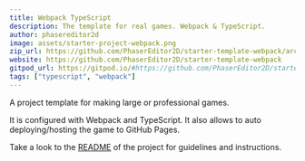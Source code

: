 ```yaml
---
title: Webpack TypeScript
description: The template for real games. Webpack & TypeScript.
author: phasereditor2d
image: assets/starter-project-webpack.png
zip_url: https://github.com/PhaserEditor2D/starter-template-webpack/archive/refs/tags/v1.0.2.zip 
website: https://github.com/PhaserEditor2D/starter-template-webpack
gitpod_url: https://gitpod.io/#https://github.com/PhaserEditor2D/starter-template-webpack
tags: ["typescript", "webpack"]
---
```


A project template for making large or professional games.

It is configured with Webpack and TypeScript. It also allows to auto deploying/hosting the game to GitHub Pages.

Take a look to the [README](https://github.com/PhaserEditor2D/starter-template-webpack) of the project for guidelines and instructions.
